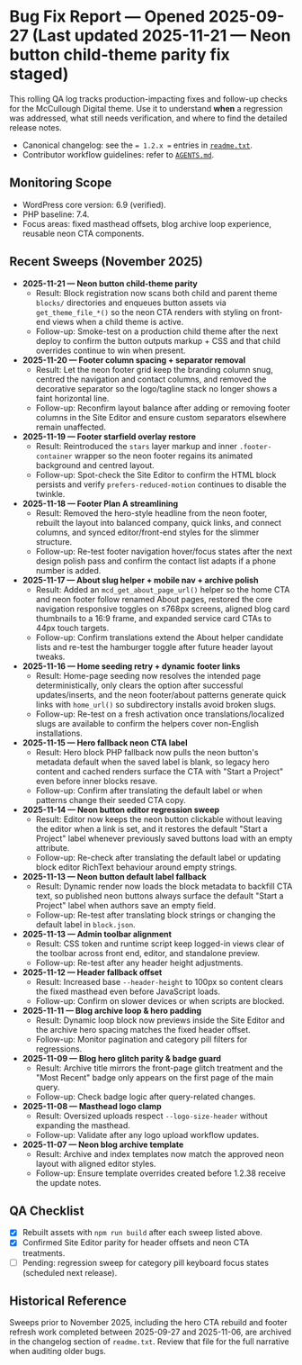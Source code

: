 # Bug Fix Report — Opened 2025-09-27 (Last updated 2025-11-21 — Neon button child-theme parity fix staged)

This rolling QA log tracks production-impacting fixes and follow-up checks for the McCullough Digital theme. Use it to understand **when** a regression was addressed, what still needs verification, and where to find the detailed release notes.

- Canonical changelog: see the `= 1.2.x =` entries in [`readme.txt`](readme.txt).
- Contributor workflow guidelines: refer to [`AGENTS.md`](AGENTS.md).

## Monitoring Scope
- WordPress core version: 6.9 (verified).
- PHP baseline: 7.4.
- Focus areas: fixed masthead offsets, blog archive loop experience, reusable neon CTA components.

## Recent Sweeps (November 2025)
- **2025-11-21 — Neon button child-theme parity**
  - Result: Block registration now scans both child and parent theme `blocks/` directories and enqueues button assets via `get_theme_file_*()` so the neon CTA renders with styling on front-end views when a child theme is active.
  - Follow-up: Smoke-test on a production child theme after the next deploy to confirm the button outputs markup + CSS and that child overrides continue to win when present.
- **2025-11-20 — Footer column spacing + separator removal**
  - Result: Let the neon footer grid keep the branding column snug, centred the navigation and contact columns, and removed the decorative separator so the logo/tagline stack no longer shows a faint horizontal line.
  - Follow-up: Reconfirm layout balance after adding or removing footer columns in the Site Editor and ensure custom separators elsewhere remain unaffected.
- **2025-11-19 — Footer starfield overlay restore**
  - Result: Reintroduced the `stars` layer markup and inner `.footer-container` wrapper so the neon footer regains its animated background and centred layout.
  - Follow-up: Spot-check the Site Editor to confirm the HTML block persists and verify `prefers-reduced-motion` continues to disable the twinkle.
- **2025-11-18 — Footer Plan A streamlining**
  - Result: Removed the hero-style headline from the neon footer, rebuilt the layout into balanced company, quick links, and connect columns, and synced editor/front-end styles for the slimmer structure.
  - Follow-up: Re-test footer navigation hover/focus states after the next design polish pass and confirm the contact list adapts if a phone number is added.
- **2025-11-17 — About slug helper + mobile nav + archive polish**
  - Result: Added an `mcd_get_about_page_url()` helper so the home CTA and neon footer follow renamed About pages, restored the core navigation responsive toggles on ≤768px screens, aligned blog card thumbnails to a 16:9 frame, and expanded service card CTAs to 44px touch targets.
  - Follow-up: Confirm translations extend the About helper candidate lists and re-test the hamburger toggle after future header layout tweaks.
- **2025-11-16 — Home seeding retry + dynamic footer links**
  - Result: Home-page seeding now resolves the intended page deterministically, only clears the option after successful updates/inserts, and the neon footer/about patterns generate quick links with `home_url()` so subdirectory installs avoid broken slugs.
  - Follow-up: Re-test on a fresh activation once translations/localized slugs are available to confirm the helpers cover non-English installations.
- **2025-11-15 — Hero fallback neon CTA label**
  - Result: Hero block PHP fallback now pulls the neon button's metadata default when the saved label is blank, so legacy hero content and cached renders surface the CTA with "Start a Project" even before inner blocks resave.
  - Follow-up: Confirm after translating the default label or when patterns change their seeded CTA copy.
- **2025-11-14 — Neon button editor regression sweep**
  - Result: Editor now keeps the neon button clickable without leaving the editor when a link is set, and it restores the default "Start a Project" label whenever previously saved buttons load with an empty attribute.
  - Follow-up: Re-check after translating the default label or updating block editor RichText behaviour around empty strings.
- **2025-11-13 — Neon button default label fallback**
  - Result: Dynamic render now loads the block metadata to backfill CTA text, so published neon buttons always surface the default "Start a Project" label when authors save an empty field.
  - Follow-up: Re-test after translating block strings or changing the default label in `block.json`.
- **2025-11-13 — Admin toolbar alignment**
  - Result: CSS token and runtime script keep logged-in views clear of the toolbar across front end, editor, and standalone preview.
  - Follow-up: Re-test after any header height adjustments.
- **2025-11-12 — Header fallback offset**
  - Result: Increased base `--header-height` to 100px so content clears the fixed masthead even before JavaScript loads.
  - Follow-up: Confirm on slower devices or when scripts are blocked.
- **2025-11-11 — Blog archive loop & hero padding**
  - Result: Dynamic loop block now previews inside the Site Editor and the archive hero spacing matches the fixed header offset.
  - Follow-up: Monitor pagination and category pill filters for regressions.
- **2025-11-09 — Blog hero glitch parity & badge guard**
  - Result: Archive title mirrors the front-page glitch treatment and the "Most Recent" badge only appears on the first page of the main query.
  - Follow-up: Check badge logic after query-related changes.
- **2025-11-08 — Masthead logo clamp**
  - Result: Oversized uploads respect `--logo-size-header` without expanding the masthead.
  - Follow-up: Validate after any logo upload workflow updates.
- **2025-11-07 — Neon blog archive template**
  - Result: Archive and index templates now match the approved neon layout with aligned editor styles.
  - Follow-up: Ensure template overrides created before 1.2.38 receive the update notes.

## QA Checklist
- [x] Rebuilt assets with `npm run build` after each sweep listed above.
- [x] Confirmed Site Editor parity for header offsets and neon CTA treatments.
- [ ] Pending: regression sweep for category pill keyboard focus states (scheduled next release).

## Historical Reference
Sweeps prior to November 2025, including the hero CTA rebuild and footer refresh work completed between 2025-09-27 and 2025-11-06, are archived in the changelog section of `readme.txt`. Review that file for the full narrative when auditing older bugs.

